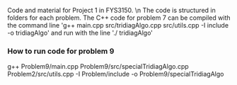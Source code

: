 Code and material for Project 1 in FYS3150. \n
The code is structured in folders for each problem.
The C++ code for problem 7 can be compiled with the command line 
'g++ main.cpp src/tridiagAlgo.cpp src/utils.cpp -I include -o tridiagAlgo'
and run with the line 
'./ tridiagAlgo'

### How to run code for problem 9
g++ Problem9/main.cpp Problem9/src/specialTridiagAlgo.cpp Problem2/src/utils.cpp -I Problem/include -o Problem9/specialTridiagAlgo 
